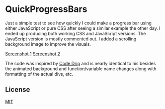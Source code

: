 # QuickProgressBars

Just a simple test to see how quickly I could make a progress bar using either JavaScript or pure CSS after seeing a similar example the other day. I ended up producing both working CSS and JavaScript versions. The JavaScript version is mostly commented out. I added a scrolling background image to improve the visuals.

[Screenshot 1](https://github.com/Michael-Lafreniere/QuickProgressBar/blob/master/img/Screenshot1.png)
[Screenshot 2](https://github.com/Michael-Lafreniere/QuickProgressBar/blob/master/img/Screenshot2.png)

The code was inspired by [Code Drip](https://www.youtube.com/channel/UCRLEADhMcb8WUdnQ5_Alk7g) and is nearly identical to his besides the animated background and function/variable name changes along with formatting of the actual divs, etc.

## License

[MIT](https://choosealicense.com/licenses/mit/)
